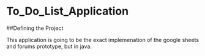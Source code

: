 # To_Do_List_Application

##Defining the Project

This application is going to be the exact implemenation of the google sheets and forums prototype, but in java.


